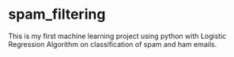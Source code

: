 # spam_filtering
This is my first machine learning project using python with Logistic Regression Algorithm on classification of spam and ham emails.
